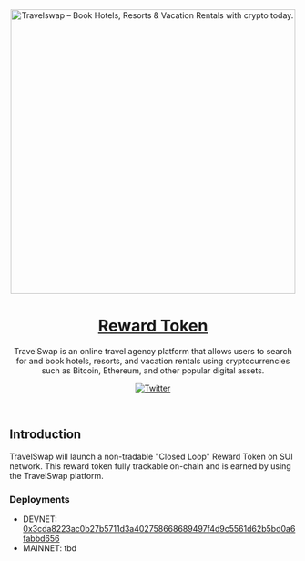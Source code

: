 <div align="center">
<a href="https://travelswap.xyz">
  <img width="500px" alt="Travelswap – Book Hotels, Resorts & Vacation Rentals with crypto today." src="https://travelswap.xyz/images/logo.png">
  <h1 align="center">Reward Token</h1>
</a>
</div>

<p align="center">
  TravelSwap is an online travel agency platform that allows users to search for and book hotels, resorts, and vacation rentals using cryptocurrencies such as Bitcoin, Ethereum, and other popular digital assets.
</p>

<p align="center">
  <a href="https://twitter.com/TravelSwap_xyz">
    <img src="https://img.shields.io/twitter/follow/TravelSwap_xyz?style=flat&label=%40travelSwap_xyz&logo=twitter&color=0bf&logoColor=fff" alt="Twitter" />
  </a>
</p>

<br/>

## Introduction

TravelSwap will launch a non-tradable "Closed Loop" Reward Token on SUI network.
This reward token fully trackable on-chain and is earned by using the TravelSwap platform.

### Deployments

- DEVNET: [0x3cda8223ac0b27b5711d3a402758668689497f4d9c5561d62b5bd0a6fabbd656](https://suiscan.com/object/0x3cda8223ac0b27b5711d3a402758668689497f4d9c5561d62b5bd0a6fabbd656?network=devnet)
- MAINNET: tbd
